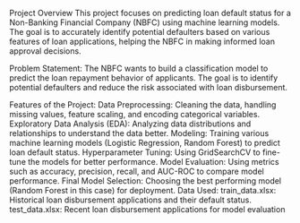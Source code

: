 Project Overview
This project focuses on predicting loan default status for a Non-Banking Financial Company (NBFC) using machine learning models. The goal is to accurately identify potential defaulters based on various features of loan applications, helping the NBFC in making informed loan approval decisions.

Problem Statement:
The NBFC wants to build a classification model to predict the loan repayment behavior of applicants. The goal is to identify potential defaulters and reduce the risk associated with loan disbursement.

Features of the Project:
Data Preprocessing: Cleaning the data, handling missing values, feature scaling, and encoding categorical variables.
Exploratory Data Analysis (EDA): Analyzing data distributions and relationships to understand the data better.
Modeling: Training various machine learning models (Logistic Regression, Random Forest) to predict loan default status.
Hyperparameter Tuning: Using GridSearchCV to fine-tune the models for better performance.
Model Evaluation: Using metrics such as accuracy, precision, recall, and AUC-ROC to compare model performance.
Final Model Selection: Choosing the best performing model (Random Forest in this case) for deployment.
Data Used:
train_data.xlsx: Historical loan disbursement applications and their default status.
test_data.xlsx: Recent loan disbursement applications for model evaluation
